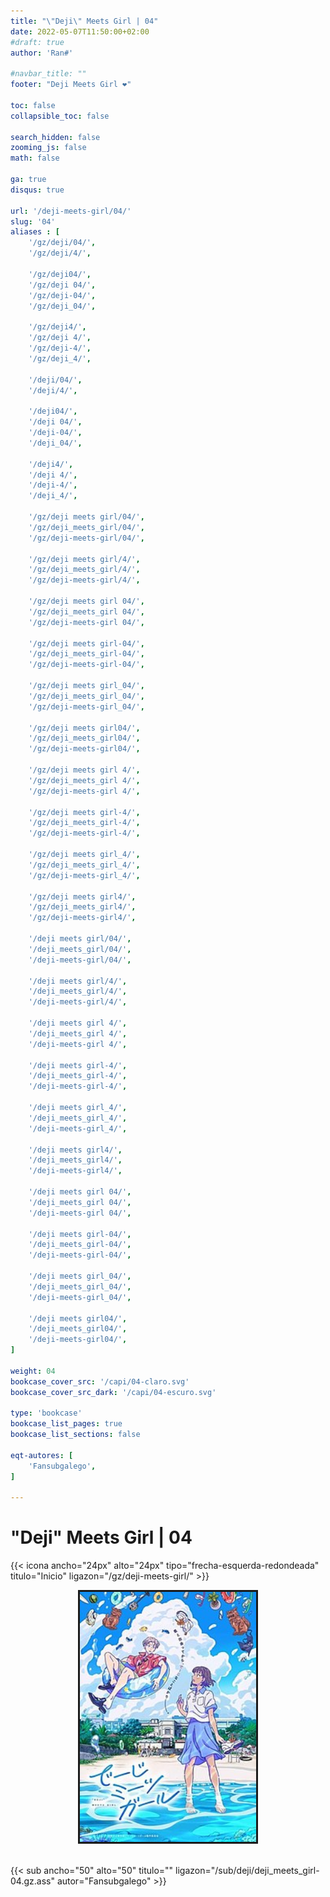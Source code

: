 ```yaml
---
title: "\"Deji\" Meets Girl | 04"
date: 2022-05-07T11:50:00+02:00
#draft: true
author: 'Ran#'

#navbar_title: ""
footer: "Deji Meets Girl ❤️"

toc: false
collapsible_toc: false

search_hidden: false
zooming_js: false
math: false

ga: true
disqus: true

url: '/deji-meets-girl/04/'
slug: '04'
aliases : [
    '/gz/deji/04/',
    '/gz/deji/4/',

    '/gz/deji04/',
    '/gz/deji 04/',
    '/gz/deji-04/',
    '/gz/deji_04/',

    '/gz/deji4/',
    '/gz/deji 4/',
    '/gz/deji-4/',
    '/gz/deji_4/',

    '/deji/04/',
    '/deji/4/',

    '/deji04/',
    '/deji 04/',
    '/deji-04/',
    '/deji_04/',

    '/deji4/',
    '/deji 4/',
    '/deji-4/',
    '/deji_4/',

    '/gz/deji meets girl/04/',
    '/gz/deji_meets_girl/04/',
    '/gz/deji-meets-girl/04/',

    '/gz/deji meets girl/4/',
    '/gz/deji_meets_girl/4/',
    '/gz/deji-meets-girl/4/',

    '/gz/deji meets girl 04/',
    '/gz/deji_meets_girl 04/',
    '/gz/deji-meets-girl 04/',

    '/gz/deji meets girl-04/',
    '/gz/deji_meets_girl-04/',
    '/gz/deji-meets-girl-04/',

    '/gz/deji meets girl_04/',
    '/gz/deji_meets_girl_04/',
    '/gz/deji-meets-girl_04/',

    '/gz/deji meets girl04/',
    '/gz/deji_meets_girl04/',
    '/gz/deji-meets-girl04/',

    '/gz/deji meets girl 4/',
    '/gz/deji_meets_girl 4/',
    '/gz/deji-meets-girl 4/',

    '/gz/deji meets girl-4/',
    '/gz/deji_meets_girl-4/',
    '/gz/deji-meets-girl-4/',

    '/gz/deji meets girl_4/',
    '/gz/deji_meets_girl_4/',
    '/gz/deji-meets-girl_4/',

    '/gz/deji meets girl4/',
    '/gz/deji_meets_girl4/',
    '/gz/deji-meets-girl4/',

    '/deji meets girl/04/',
    '/deji_meets_girl/04/',
    '/deji-meets-girl/04/',

    '/deji meets girl/4/',
    '/deji_meets_girl/4/',
    '/deji-meets-girl/4/',

    '/deji meets girl 4/',
    '/deji_meets_girl 4/',
    '/deji-meets-girl 4/',

    '/deji meets girl-4/',
    '/deji_meets_girl-4/',
    '/deji-meets-girl-4/',

    '/deji meets girl_4/',
    '/deji_meets_girl_4/',
    '/deji-meets-girl_4/',

    '/deji meets girl4/',
    '/deji_meets_girl4/',
    '/deji-meets-girl4/',

    '/deji meets girl 04/',
    '/deji_meets_girl 04/',
    '/deji-meets-girl 04/',

    '/deji meets girl-04/',
    '/deji_meets_girl-04/',
    '/deji-meets-girl-04/',

    '/deji meets girl_04/',
    '/deji_meets_girl_04/',
    '/deji-meets-girl_04/',

    '/deji meets girl04/',
    '/deji_meets_girl04/',
    '/deji-meets-girl04/',
]

weight: 04
bookcase_cover_src: '/capi/04-claro.svg'
bookcase_cover_src_dark: '/capi/04-escuro.svg'

type: 'bookcase'
bookcase_list_pages: true
bookcase_list_sections: false

eqt-autores: [
    'Fansubgalego',
]

---
```


# "Deji" Meets Girl | 04

{{< icona ancho="24px" alto="24px" tipo="frecha-esquerda-redondeada" titulo="Inicio" ligazon="/gz/deji-meets-girl/" >}}

<div style="text-align: center">
    <img style="border: 3px solid currentColor" height=400 title="deji meets girl" alt="deji meets girl" src="/portada/deji_meets_girl.jpg">
</div>

<br>

{{< sub ancho="50" alto="50" titulo="" ligazon="/sub/deji/deji_meets_girl-04.gz.ass" autor="Fansubgalego" >}}
